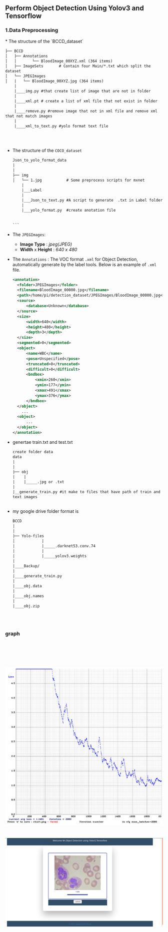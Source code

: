 <h2>Perform Object Detection Using Yolov3 and Tensorflow </h2>

<h3>1.Data Preprocessing</h3>
* The structure of the `BCCD_dataset`

  ```
  ├── BCCD
  │   ├── Annotations
  │   │       └── BloodImage_00XYZ.xml (364 items)
  │   ├── ImageSets       # Contain four Main/*.txt which split the dataset
  │   └── JPEGImages
  │   |   └── BloodImage_00XYZ.jpg (364 items)
      |
      |____img.py #that create list of image that are not in folder
      |
      |____xml.pt # create a list of xml file that not exist in folder
      |
      |____remove.py #remove image that not in xml file and remove xml that not match images
      |
      |____xml_to_text.py #yolo format text file


      
  ```````````````````````````
* The structure of the `COCO_dataset`
  
  ````````````````````````````````````````
  Json_to_yolo_format_data
  |
  |
  ├── img
  │   └── 1.jpg           # Some preprocess scripts for mxnet
      |
      |___Label
      |
      |___Json_to_text.py #A script to generate  .txt in Label folder
      |
      |___yolo_format.py  #create anotation file
 
  
  ```

* The  `JPEGImages`:

  * **Image Type** : *jpeg(JPEG)*
  * **Width** x **Height** : *640 x 480*

* The `Annotations` : The VOC format `.xml` for Object Detection, automatically generate by the label tools. Below is an example of `.xml` file.

  ```xml
  <annotation>
  	<folder>JPEGImages</folder>
  	<filename>BloodImage_00000.jpg</filename>
  	<path>/home/pi/detection_dataset/JPEGImages/BloodImage_00000.jpg</path>
  	<source>
  		<database>Unknown</database>
  	</source>
  	<size>
  		<width>640</width>
  		<height>480</height>
  		<depth>3</depth>
  	</size>
  	<segmented>0</segmented>
  	<object>
  		<name>WBC</name>
  		<pose>Unspecified</pose>
  		<truncated>0</truncated>
  		<difficult>0</difficult>
  		<bndbox>
  			<xmin>260</xmin>
  			<ymin>177</ymin>
  			<xmax>491</xmax>
  			<ymax>376</ymax>
  		</bndbox>
  	</object>
      ...
  	<object>
  		...
  	</object>
  </annotation>
  ```

* genertae train.txt and test.txt
  
  ````````````````````````````````````````
  create folder data 
  data
  |
  |
  ├── obj
  |    |
  |    |_____.jpg or .txt         
  |         
  |__generate_train.py #it make to files that have path of train and text images


* my google drive folder format is
  
  ````````````````````````````````````````
  BCCD
  |
  |
  ├── Yolo-files
  │            |
  |            |_____.darknet53.conv.74 
  |            |
  |            |_____yolov3.weights 
  |
  |____Backup/
  |
  |____generate_train.py
  |
  |____obj.data
  |
  |____obj.names
  |
  |____obj.zip

 
 
 <h3>graph<h3><br><br><br>
  
 ![alt text](graph.png "sample")<br><br>

![alt text](api.png "sample")<br><br><br>
 
 
 
